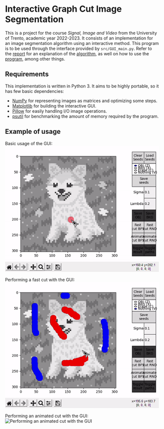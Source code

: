# Interactive Graph Cut Image Segmentation
This is a project for the course *Signal, Image and Video* from the University of Trento, academic year 2022-2023. It consists of an implementation for an image segmentation algorithm using an interactive method. This program is to be used through the interface provided by `src/GUI_main.py`. Refer to the [report](https://diegobarqueromorera.github.io/interactive-graph-cut-segmentation/index.html) for an explanation of the [algorithm](https://diegobarqueromorera.github.io/interactive-graph-cut-segmentation/index.html#algorithm), as well on how to use the [program](https://diegobarqueromorera.github.io/interactive-graph-cut-segmentation/index.html#implementation), among other things.

## Requirements
This implementation is written in Python 3. It aims to be highly portable, so it has few basic dependencies:
- [NumPy](https://numpy.org/) for representing images as matrices and optimizing some steps.
- [Matplotlib](https://matplotlib.org/) for building the interactive GUI.
- [Pillow](https://pillow.readthedocs.io/en/stable/) for easily handling I/O image operations.
- [psutil](https://pypi.org/project/psutil/) for benchmarking the amount of memory required by the program.

## Example of usage
Basic usage of the GUI:
![Basic usage of the GUI](report-gifs/GUI_seeds.gif)

Performing a fast cut with the GUI:
![Performing a fast cut with the GUI](report-gifs/GUI_fast_cut.gif)

Performing an animated cut with the GUI:
![Performing an animated cut with the GUI](report-gifs/GUI_animate_cut.gif)
